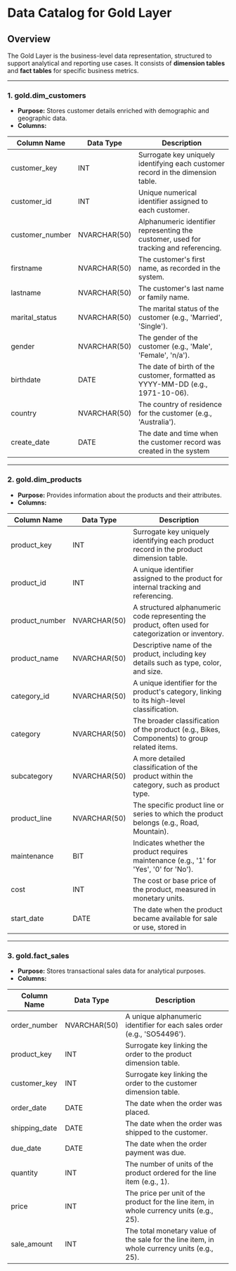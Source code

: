 # Data Catalog for Gold Layer

## Overview
The Gold Layer is the business-level data representation, structured to support analytical and reporting use cases. It consists of **dimension tables** and **fact tables** for specific business metrics.

---

### 1. **gold.dim_customers**
- **Purpose:** Stores customer details enriched with demographic and geographic data.
- **Columns:**

| Column Name      | Data Type     | Description                                                                                   |
|------------------|---------------|-----------------------------------------------------------------------------------------------|
| customer_key     | INT           | Surrogate key uniquely identifying each customer record in the dimension table.               |
| customer_id      | INT           | Unique numerical identifier assigned to each customer.                                        |
| customer_number  | NVARCHAR(50)  | Alphanumeric identifier representing the customer, used for tracking and referencing.         |
| firstname       | NVARCHAR(50)  | The customer's first name, as recorded in the system.                                         |
| lastname        | NVARCHAR(50)  | The customer's last name or family name.                                                     |
| marital_status   | NVARCHAR(50)  | The marital status of the customer (e.g., 'Married', 'Single').                              |
| gender           | NVARCHAR(50)  | The gender of the customer (e.g., 'Male', 'Female', 'n/a').                                  |
| birthdate        | DATE          | The date of birth of the customer, formatted as YYYY-MM-DD (e.g., 1971-10-06).               |
| country          | NVARCHAR(50)  | The country of residence for the customer (e.g., 'Australia').                               |
| create_date      | DATE          | The date and time when the customer record was created in the system|

---

### 2. **gold.dim_products**
- **Purpose:** Provides information about the products and their attributes.
- **Columns:**

| Column Name         | Data Type     | Description                                                                                   |
|---------------------|---------------|-----------------------------------------------------------------------------------------------|
| product_key         | INT           | Surrogate key uniquely identifying each product record in the product dimension table.         |
| product_id          | INT           | A unique identifier assigned to the product for internal tracking and referencing.            |
| product_number      | NVARCHAR(50)  | A structured alphanumeric code representing the product, often used for categorization or inventory. |
| product_name        | NVARCHAR(50)  | Descriptive name of the product, including key details such as type, color, and size.         |
| category_id         | NVARCHAR(50)  | A unique identifier for the product's category, linking to its high-level classification.     |
| category            | NVARCHAR(50)  | The broader classification of the product (e.g., Bikes, Components) to group related items.  |
| subcategory         | NVARCHAR(50)  | A more detailed classification of the product within the category, such as product type.      |
| product_line        | NVARCHAR(50)  | The specific product line or series to which the product belongs (e.g., Road, Mountain).      |
| maintenance         | BIT           | Indicates whether the product requires maintenance (e.g., '1' for 'Yes', '0' for 'No').       |
| cost                | INT           | The cost or base price of the product, measured in monetary units.                            |
| start_date          | DATE          | The date when the product became available for sale or use, stored in|

---

### 3. **gold.fact_sales**
- **Purpose:** Stores transactional sales data for analytical purposes.
- **Columns:**

| Column Name     | Data Type     | Description                                                                                   |
|-----------------|---------------|-----------------------------------------------------------------------------------------------|
| order_number    | NVARCHAR(50)  | A unique alphanumeric identifier for each sales order (e.g., 'SO54496').                      |
| product_key     | INT           | Surrogate key linking the order to the product dimension table.                               |
| customer_key    | INT           | Surrogate key linking the order to the customer dimension table.                              |
| order_date      | DATE          | The date when the order was placed.                                                           |
| shipping_date   | DATE          | The date when the order was shipped to the customer.                                          |
| due_date        | DATE          | The date when the order payment was due.                                                      |
| quantity        | INT           | The number of units of the product ordered for the line item (e.g., 1).                       |
| price           | INT           | The price per unit of the product for the line item, in whole currency units (e.g., 25).      |
| sale_amount    | INT           | The total monetary value of the sale for the line item, in whole currency units (e.g., 25).   |
